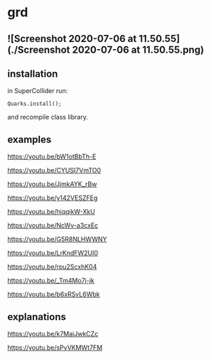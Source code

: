 # grd

## ![Screenshot 2020-07-06 at 11.50.55](./Screenshot 2020-07-06 at 11.50.55.png)

## installation

in SuperCollider run:

```
Quarks.install();
```

and recompile class library.

## examples

https://youtu.be/bW1otBbTh-E

https://youtu.be/CYUSI7VmTO0

https://youtu.be/JjmkAYK_rBw

https://youtu.be/y142VESZFEg

https://youtu.be/hiqqikW-XkU

https://youtu.be/NcWv-a3cxEc

https://youtu.be/G5R8NLHWWNY

https://youtu.be/LrKndFW2UI0

https://youtu.be/rpu2ScxhK04

https://youtu.be/_Tm4Mo7j-jk

https://youtu.be/b6xRSvL6Wbk

## explanations

https://youtu.be/k7MaiJwkCZc

https://youtu.be/sPyVKMWt7FM
